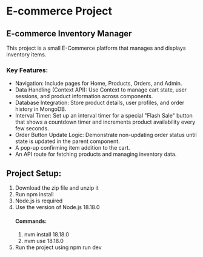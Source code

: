 # E-commerce Project
## E-commerce Inventory Manager

This project is a small E-Commerce platform that manages and displays inventory items.

### Key Features:
* Navigation: Include pages for Home, Products, Orders, and Admin.
* Data Handling (Context API): Use Context to manage cart state, user sessions, and product information across components.
* Database Integration: Store product details, user profiles, and order history in MongoDB.
* Interval Timer: Set up an interval timer for a special "Flash Sale" button that shows a countdown timer and increments product availability every few seconds.
* Order Button Update Logic: Demonstrate non-updating order status until state is updated in the parent component.
* A pop-up confirming item addition to the cart.
* An API route for fetching products and managing inventory data.

## Project Setup:
1. Download the zip file and unzip it
2. Run npm install
3. Node.js is required
4. Use the version of Node.js 18.18.0
   #### Commands:
   1. nvm install 18.18.0
   2. nvm use 18.18.0
5. Run the project using npm run dev
